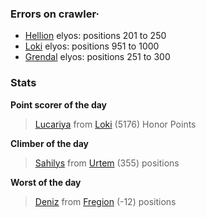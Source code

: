 ### Errors on crawler·
- [Hellion](/#/ranking/Hellion) elyos: positions 201 to 250
- [Loki](/#/ranking/Loki) elyos: positions 951 to 1000
- [Grendal](/#/ranking/Grendal) elyos: positions 251 to 300


### Stats

**Point scorer of the day**
>[Lucariya](/#/character/Loki/929598) from [Loki](/#/ranking/Loki)  (5176) Honor Points


**Climber of the day**
>[Sahilys](/#/character/Urtem/826185) from [Urtem](/#/ranking/Urtem)  (355) positions


**Worst of the day**
>[Deniz](/#/character/Fregion/1261) from [Fregion](/#/ranking/Fregion)  (-12) positions


